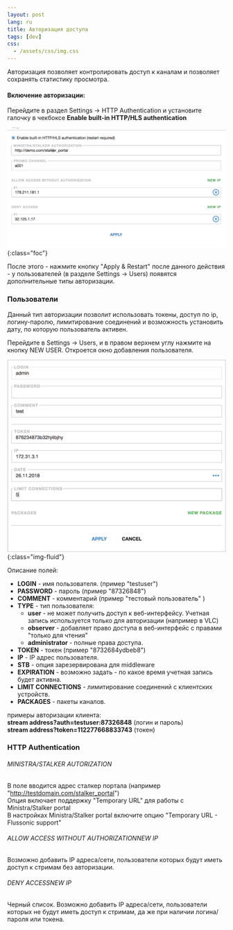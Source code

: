 ```yaml
---
layout: post
lang: ru
title: Авторизация доступа
tags: [dev]
css:
  - /assets/css/img.css
---
```


Авторизация позволяет контролировать доступ к каналам и позволяет сохранять статистику просмотра.
<!-- more -->

#### Включение авторизации:

Перейдите в раздел Settings -> HTTP Authentication и установите галочку в чекбоксе **Enable built-in HTTP/HLS authentication**  

![Image](/assets/post-img/authentication.png){:class="foc"}

После этого - нажмите кнопку "Apply & Restart" после данного действия - у пользователей (в разделе Settings -> Users) появятся дополнительные типы авторизации.

### Пользователи

Данный тип авторизации позволит использовать токены, доступ по ip, логину-паролю, лимитирование соединений и возможность установить дату, по которую пользователь активен.  

Перейдите в Settings -> Users, и в правом верхнем углу нажмите на кнопку NEW USER. Откроется окно добавления пользователя.

![Image](/assets/post-img/settings-users.png){:class="img-fluid"}

Описание полей:  

- **LOGIN** - имя пользователя. (пример "testuser") 
- **PASSWORD** - пароль (пример "87326848") 
- **COMMENT** - комментарий (пример "тестовый пользователь" ) 
- **TYPE** - тип пользователя:
  - **user** - не может получить доступ к веб-интерфейсу. Учетная запись используется только для авторизации (например в VLC)  
  - **observer** - добавляет право доступа в веб-интерфейс с правами "только для чтения"  
  - **administrator** - полные права доступа.  
- **TOKEN** - токен (пример "8732684ydbeb8")  
- **IP** - IP адрес пользователя.   
- **STB** - опция зарезервирована для middleware  
- **EXPIRATION** - возможно задать - по какое время учетная запись будет активна.   
- **LIMIT CONNECTIONS** - лимитирование соединений с клиентских устройств.   
- **PACKAGES** - пакеты каналов.   

примеры авторизации клиента:  
**stream address?auth=testuser:87326848** (логин и пароль)   
**stream address?token=112277668833743** (токен)  

### HTTP Authentication

###### MINISTRA/STALKER AUTORIZATION  
В поле вводится адрес сталкер портала (например "http://testdomain.com/stalker_portal")  
Опция включает поддержку "Temporary URL" для работы с Ministra/Stalker portal  
В настройках Ministra/Stalker portal включите опцию "Temporary URL - Flussonic support"  

###### ALLOW ACCESS WITHOUT AUTHORIZATIONNEW IP

Возможно добавить IP адреса/сети, пользователи которых будут иметь доступ к стримам без авторизации.  

###### DENY ACCESSNEW IP

Черный список. Возможно добавить IP адреса/сети, пользователи которых не будут иметь доступ к стримам, да же при наличии логина/пароля или токена.


